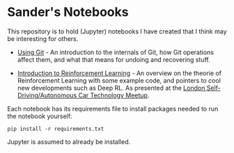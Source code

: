 # Sander's Notebooks

This repository is to hold (Jupyter) notebooks I have created that I
think may be interesting for others.

* [Using Git](using_git/using_git.ipynb) - An introduction to the
  internals of Git, how Git operations affect them, and what that
  means for undoing and recovering stuff.

* [Introduction to Reinforcement Learning](reinforcement_learning/reinforcement_learning.ipynb) -
  An overview on the theorie of Reinforcement Learning with some
  example code, and pointers to cool new developments such as Deep
  RL. As presented at the
  [London Self-Driving/Autonomous Car Technology Meetup](https://www.meetup.com/London-Self-Driving-Autonomous-Car-Technology-Meetup/).
  
Each notebook has its requirements file to install packages needed to
run the notebook yourself:

    pip install -r requirements.txt

Jupyter is assumed to already be installed.
